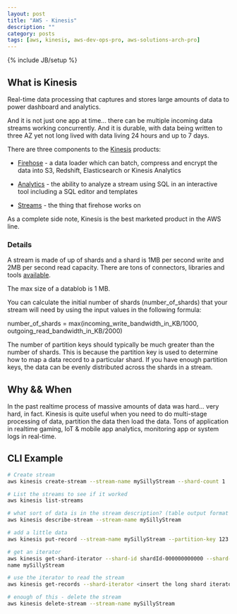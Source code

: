```yaml
---
layout: post
title: "AWS - Kinesis"
description: ""
category: posts
tags: [aws, kinesis, aws-dev-ops-pro, aws-solutions-arch-pro]
---
```

{% include JB/setup %}

## What is Kinesis

Real-time data processing that captures and stores large amounts of data to power dashboard and analytics.

And it is not just one app at time... there can be multiple incoming data streams working concurrently. And it is durable, with data being written to three AZ yet not long lived with data living 24 hours and up to 7 days. 

There are three components to the [Kinesis](https://aws.amazon.com/kinesis/) products:

- [Firehose](https://aws.amazon.com/kinesis/firehose/) - a data loader which can batch, compress and encrypt the data into S3, Redshift, Elasticsearch or Kinesis Analytics

- [Analytics](https://aws.amazon.com/kinesis/analytics/) - the ability to analyze a stream using SQL in an interactive tool including a SQL editor and templates

- [Streams](https://aws.amazon.com/kinesis/streams/) - the thing that firehose works on

As a complete side note, Kinesis is the best marketed product in the AWS line. 

### Details

A stream is made of up of shards and a shard is 1MB per second write and 2MB per second read capacity. There are tons of connectors, libraries and tools [available](https://aws.amazon.com/kinesis/streams/developer-resources/). 

The max size of a datablob is 1 MB.

You can calculate the initial number of shards (number_of_shards) that your stream will need by using the input values in the following formula:

number_of_shards = max(incoming_write_bandwidth_in_KB/1000, outgoing_read_bandwidth_in_KB/2000)

The number of partition keys should typically be much greater than the number of shards. This is because the partition key is used to determine how to map a data record to a particular shard. If you have enough partition keys, the data can be evenly distributed across the shards in a stream.

## Why && When

In the past realtime process of massive amounts of data was hard... very hard, in fact.  Kinesis is quite useful when you need to do multi-stage processing of data, partition the data then load the data. Tons of application in realtime gaming, IoT & mobile app analytics, monitoring app or system logs in real-time.

## CLI Example

```bash
# Create stream
aws kinesis create-stream --stream-name mySillyStream --shard-count 1

# List the streams to see if it worked
aws kinesis list-streams

# what sort of data is in the stream description? (table output format rocks)
aws kinesis describe-stream --stream-name mySillyStream

# add a little data
aws kinesis put-record --stream-name mySillyStream --partition-key 123 --data testdata

# get an iterator 
aws kinesis get-shard-iterator --shard-id shardId-000000000000 --shard-iterator-type TRIM_HORIZON --stream-
name mySillyStream

# use the iterator to read the stream
aws kinesis get-records --shard-iterator <insert the long shard iterator here>

# enough of this - delete the stream
aws kinesis delete-stream --stream-name mySillyStream

```
